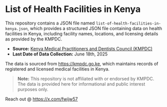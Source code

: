 # List of Health Facilities in Kenya

This repository contains a JSON file named `list-of-health-facilities-in-kenya.json`, which provides a structured JSON file containing data on health facilities in Kenya, including facility names, locations, and licensing details as provided by the KMPDC.

- **Source:** [Kenya Medical Practitioners and Dentists Council (KMPDC)](https://kmpdc.go.ke/)
- **Last Date of Data Collection:** June 18th, 2025

The data is sourced from https://kmpdc.go.ke, which maintains records of registered and licensed medical facilities in Kenya.

> **Note:** This repository is not affiliated with or endorsed by KMPDC. The data is provided here for informational and public interest purposes only.

Reach out @ https://x.com/fwijw57
